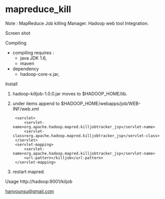 mapreduce_kill
==============
Note : MapReduce Job killing Manager. Hadoop web tool Integration.

Screen shot

Compiling
- compiling requires : 
	- java JDK 1.6,
	- maven
- dependency
	- hadoop-core-x.jar,
	
Install
1. hadoop-killjob-1.0.0.jar moves to $HADOOP_HOME/lib.
2. under items append to $HADOOP_HOME/webapps/job/WEB-INF/web.xml

	    <servlet>
        	<servlet-name>org.apache.hadoop.mapred.killjobtracker_jsp</servlet-name>
        	<servlet-class>org.apache.hadoop.mapred.killjobtracker_jsp</servlet-class>
    	</servlet>
    	<servlet-mapping>
        	<servlet-name>org.apache.hadoop.mapred.killjobtracker_jsp</servlet-name>
        	<url-pattern>/killjob</url-pattern>
    	</servlet-mapping>
    	
3. restart mapred.

Usage
 http://hadoop:9001/kiljob

hanyounsu@gmail.com
